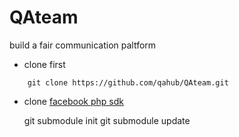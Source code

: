 QAteam
======

build a fair communication paltform

- clone first
```
	git clone https://github.com/qahub/QAteam.git
```	
- clone [facebook php sdk](https://github.com/facebook/facebook-php-sdk)

	git submodule init
	git submodule update
